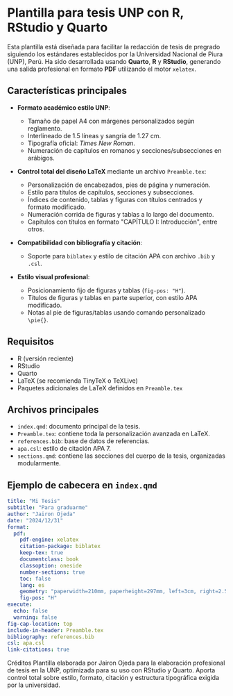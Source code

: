 # Plantilla para tesis UNP con R, RStudio y Quarto

Esta plantilla está diseñada para facilitar la redacción de tesis de pregrado siguiendo los estándares establecidos por la Universidad Nacional de Piura (UNP), Perú. Ha sido desarrollada usando **Quarto**, **R** y **RStudio**, generando una salida profesional en formato **PDF** utilizando el motor `xelatex`.

## Características principales

- **Formato académico estilo UNP**:
  - Tamaño de papel A4 con márgenes personalizados según reglamento.
  - Interlineado de 1.5 líneas y sangría de 1.27 cm.
  - Tipografía oficial: *Times New Roman*.
  - Numeración de capítulos en romanos y secciones/subsecciones en arábigos.

- **Control total del diseño LaTeX** mediante un archivo `Preamble.tex`:
  - Personalización de encabezados, pies de página y numeración.
  - Estilo para títulos de capítulos, secciones y subsecciones.
  - Índices de contenido, tablas y figuras con títulos centrados y formato modificado.
  - Numeración corrida de figuras y tablas a lo largo del documento.
  - Capítulos con títulos en formato "CAPÍTULO I: Introducción", entre otros.

- **Compatibilidad con bibliografía y citación**:
  - Soporte para `biblatex` y estilo de citación APA con archivo `.bib` y `.csl`.

- **Estilo visual profesional**:
  - Posicionamiento fijo de figuras y tablas (`fig-pos: "H"`).
  - Títulos de figuras y tablas en parte superior, con estilo APA modificado.
  - Notas al pie de figuras/tablas usando comando personalizado `\pie{}`.

## Requisitos

- R (versión reciente)
- RStudio
- Quarto
- LaTeX (se recomienda TinyTeX o TeXLive)
- Paquetes adicionales de LaTeX definidos en `Preamble.tex`

## Archivos principales

- `index.qmd`: documento principal de la tesis.
- `Preamble.tex`: contiene toda la personalización avanzada en LaTeX.
- `references.bib`: base de datos de referencias.
- `apa.csl`: estilo de citación APA 7.
- `sections.qmd`: contiene las secciones del cuerpo de la tesis, organizadas modularmente.

## Ejemplo de cabecera en `index.qmd`

```yaml
title: "Mi Tesis"
subtitle: "Para graduarme"
author: "Jairon Ojeda"
date: "2024/12/31"
format:
  pdf:
    pdf-engine: xelatex
    citation-package: biblatex
    keep-tex: true
    documentclass: book
    classoption: oneside
    number-sections: true
    toc: false
    lang: es
    geometry: "paperwidth=210mm, paperheight=297mm, left=3cm, right=2.5cm, top=2.5cm, bottom=2.5cm"
    fig-pos: "H"
execute:
  echo: false
  warning: false
fig-cap-location: top
include-in-header: Preamble.tex
bibliography: references.bib
csl: apa.csl
link-citations: true
```
Créditos
Plantilla elaborada por Jairon Ojeda para la elaboración profesional de tesis en la UNP, optimizada para su uso con RStudio y Quarto. Aporta control total sobre estilo, formato, citación y estructura tipográfica exigida por la universidad.
